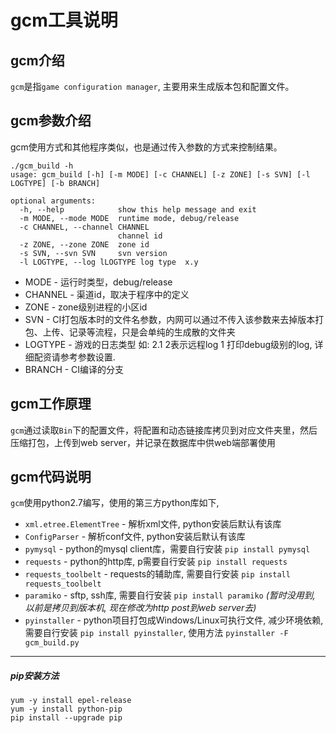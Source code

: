 # gcm工具说明

## gcm介绍

`gcm`是指`game configuration manager`, 主要用来生成版本包和配置文件。

## gcm参数介绍  

gcm使用方式和其他程序类似，也是通过传入参数的方式来控制结果。  

```shell
./gcm_build -h
usage: gcm_build [-h] [-m MODE] [-c CHANNEL] [-z ZONE] [-s SVN] [-l LOGTYPE] [-b BRANCH]

optional arguments:
  -h, --help            show this help message and exit
  -m MODE, --mode MODE  runtime mode, debug/release
  -c CHANNEL, --channel CHANNEL
                        channel id
  -z ZONE, --zone ZONE  zone id
  -s SVN, --svn SVN     svn version
  -l LOGTYPE, --log lLOGTYPE log type  x.y
```

- MODE - 运行时类型，debug/release
- CHANNEL - 渠道id，取决于程序中的定义
- ZONE - zone级别进程的小区id
- SVN - CI打包版本时的文件名参数，内网可以通过不传入该参数来去掉版本打包、上传、记录等流程，只是会单纯的生成散的文件夹
- LOGTYPE - 游戏的日志类型 如: 2.1 2表示远程log 1 打印debug级别的log, 详细配资请参考参数设置. 
- BRANCH - CI编译的分支

## gcm工作原理

`gcm`通过读取`Bin`下的配置文件，将配置和动态链接库拷贝到对应文件夹里，然后压缩打包，上传到web server，并记录在数据库中供web端部署使用

## gcm代码说明

`gcm`使用python2.7编写，使用的第三方python库如下,

- `xml.etree.ElementTree` - 解析xml文件, python安装后默认有该库
- `ConfigParser`  - 解析conf文件, python安装后默认有该库
- `pymysql` - python的mysql client库，需要自行安装 `pip install pymysql`
- `requests` - python的http库, p需要自行安装 `pip install requests`
- `requests_toolbelt` - requests的辅助库, 需要自行安装 `pip install requests_toolbelt`
- `paramiko` - sftp, ssh库, 需要自行安装 `pip install paramiko` *(暂时没用到, 以前是拷贝到版本机, 现在修改为http post到web server去)*
- `pyinstaller` - python项目打包成Windows/Linux可执行文件, 减少环境依赖, 需要自行安装 `pip install pyinstaller`, 使用方法 `pyinstaller -F gcm_build.py`

-------------
##### pip安装方法

```shell
yum -y install epel-release
yum -y install python-pip
pip install --upgrade pip

```